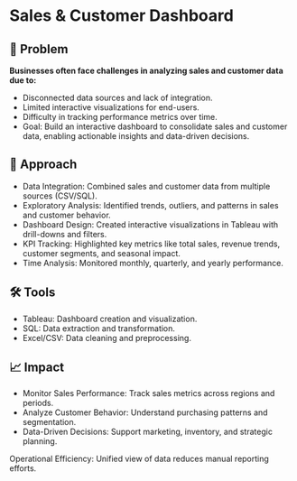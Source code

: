 # Sales & Customer Dashboard
## 📌 Problem

**Businesses often face challenges in analyzing sales and customer data due to:**

- Disconnected data sources and lack of integration.
- Limited interactive visualizations for end-users.
- Difficulty in tracking performance metrics over time.
- Goal: Build an interactive dashboard to consolidate sales and customer data, enabling actionable insights and data-driven decisions.

## 🚀 Approach

- Data Integration: Combined sales and customer data from multiple sources (CSV/SQL).
- Exploratory Analysis: Identified trends, outliers, and patterns in sales and customer behavior.
- Dashboard Design: Created interactive visualizations in Tableau with drill-downs and filters.
- KPI Tracking: Highlighted key metrics like total sales, revenue trends, customer segments, and seasonal impact.
- Time Analysis: Monitored monthly, quarterly, and yearly performance.

## 🛠️ Tools

- Tableau: Dashboard creation and visualization.
- SQL: Data extraction and transformation.
- Excel/CSV: Data cleaning and preprocessing.

## 📈 Impact

- Monitor Sales Performance: Track sales metrics across regions and periods.
- Analyze Customer Behavior: Understand purchasing patterns and segmentation.
- Data-Driven Decisions: Support marketing, inventory, and strategic planning.

Operational Efficiency: Unified view of data reduces manual reporting efforts.
